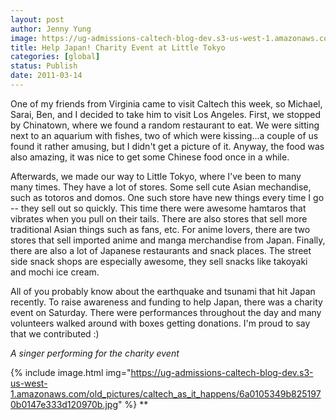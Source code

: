 ```yaml
---
layout: post
author: Jenny Yung
image: https://ug-admissions-caltech-blog-dev.s3-us-west-1.amazonaws.com/old_pictures/caltech_as_it_happens/6a0105349b8251970b014e5fd8cc67970c.jpg
title: Help Japan! Charity Event at Little Tokyo 
categories: [global]
status: Publish
date: 2011-03-14
---
```


One of my friends from Virginia came to visit Caltech this week, so  Michael, Sarai, Ben, and I decided to take him to visit Los Angeles.  First, we stopped by Chinatown, where we found a random restaurant to  eat. We were sitting next to an aquarium with fishes, two of which were  kissing...a couple of us found it rather amusing, but I didn't get a  picture of it. Anyway, the food was also amazing, it was nice to get  some Chinese food once in a while.

Afterwards, we made our way to  Little Tokyo, where I've been to many many times. They have a lot of stores. Some sell cute Asian mechandise, such as  totoros and domos. One such store have new things every time I go --  they sell out so quickly. This time there were awesome hamtaros that  vibrates when you pull on their tails. There are also stores that sell  more traditional Asian things such as fans, etc. For anime lovers, there  are two stores that sell imported anime and manga merchandise from  Japan. Finally, there are also a lot of Japanese restaurants and snack  places. The street side snack shops are especially awesome, they sell  snacks like takoyaki and mochi ice cream.

All of you probably  know about the earthquake and tsunami that hit Japan recently. To raise  awareness and funding to help Japan, there was a charity event on  Saturday. There were performances throughout the day and many volunteers  walked around with boxes getting donations. I'm proud to say that we  contributed :)

*A singer performing for the charity event*


{% include image.html img="https://ug-admissions-caltech-blog-dev.s3-us-west-1.amazonaws.com/old_pictures/caltech_as_it_happens/6a0105349b8251970b0147e333d120970b.jpg" %}
**
